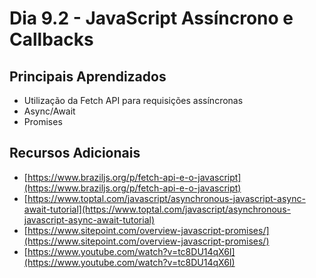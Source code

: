# Dia 9.2 - JavaScript Assíncrono e Callbacks

## Principais Aprendizados

- Utilização da Fetch API para requisições assíncronas
- Async/Await
- Promises

## Recursos Adicionais

- [https://www.braziljs.org/p/fetch-api-e-o-javascript](https://www.braziljs.org/p/fetch-api-e-o-javascript)
- [https://www.toptal.com/javascript/asynchronous-javascript-async-await-tutorial](https://www.toptal.com/javascript/asynchronous-javascript-async-await-tutorial)
- [https://www.sitepoint.com/overview-javascript-promises/](https://www.sitepoint.com/overview-javascript-promises/)
- [https://www.youtube.com/watch?v=tc8DU14qX6I](https://www.youtube.com/watch?v=tc8DU14qX6I)